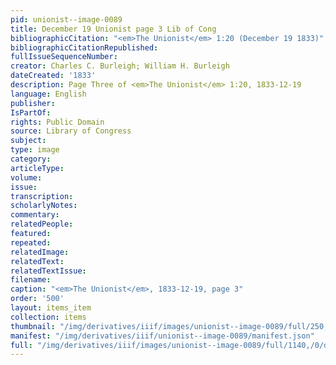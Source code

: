 ```yaml
---
pid: unionist--image-0089
title: December 19 Unionist page 3 Lib of Cong
bibliographicCitation: "<em>The Unionist</em> 1:20 (December 19 1833)"
bibliographicCitationRepublished: 
fullIssueSequenceNumber: 
creator: Charles C. Burleigh; William H. Burleigh
dateCreated: '1833'
description: Page Three of <em>The Unionist</em> 1:20, 1833-12-19
language: English
publisher: 
IsPartOf: 
rights: Public Domain
source: Library of Congress
subject: 
type: image
category: 
articleType: 
volume: 
issue: 
transcription: 
scholarlyNotes: 
commentary: 
relatedPeople: 
featured: 
repeated: 
relatedImage: 
relatedText: 
relatedTextIssue: 
filename: 
caption: "<em>The Unionist</em>, 1833-12-19, page 3"
order: '500'
layout: items_item
collection: items
thumbnail: "/img/derivatives/iiif/images/unionist--image-0089/full/250,/0/default.jpg"
manifest: "/img/derivatives/iiif/unionist--image-0089/manifest.json"
full: "/img/derivatives/iiif/images/unionist--image-0089/full/1140,/0/default.jpg"
---
```

